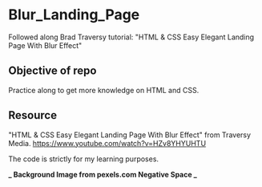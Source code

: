 # Blur_Landing_Page

Followed along Brad Traversy tutorial: "HTML & CSS Easy Elegant Landing Page With Blur Effect"

## Objective of repo

Practice along to get more knowledge on HTML and CSS.

## Resource

"HTML & CSS Easy Elegant Landing Page With Blur Effect" from Traversy Media. https://www.youtube.com/watch?v=HZv8YHYUHTU

The code is strictly for my learning purposes.

**_ Background Image from pexels.com Negative Space _**
